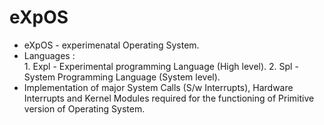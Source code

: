 # eXpOS
* eXpOS - experimenatal Operating System.
 * Languages :   
          1. Expl - Experimental programming Language (High level).
          2. Spl  - System Programming Language (System level).
 * Implementation of major System Calls (S/w Interrupts), Hardware Interrupts and Kernel Modules required for the functioning of Primitive version of Operating System.
